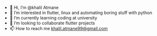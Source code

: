 - 👋 Hi, I’m @khalil Atmane
- 👀 I’m interested in flutter, linux and automating boring stuff with python
- 🌱 I’m currently learning coding at university
- 💞️ I’m looking to collaborate flutter projects
- 📫 How to reach me khalil.atmane99@gmail.com

<!---
khalilatm99/khalilatm99 is a ✨ special ✨ repository because its `README.md` (this file) appears on your GitHub profile.
You can click the Preview link to take a look at your changes.
--->
